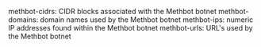 methbot-cidrs: CIDR blocks associated with the Methbot botnet
methbot-domains: domain names used by the Methbot botnet
methbot-ips: numeric IP addresses found within the Methbot botnet
methbot-urls: URL's used by the Methbot botnet
